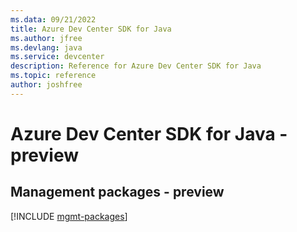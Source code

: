 ```yaml
---
ms.data: 09/21/2022
title: Azure Dev Center SDK for Java
ms.author: jfree
ms.devlang: java
ms.service: devcenter
description: Reference for Azure Dev Center SDK for Java
ms.topic: reference
author: joshfree
---
```

# Azure Dev Center SDK for Java - preview

## Management packages - preview
[!INCLUDE [mgmt-packages](dev-center-mgmt-index.md)]